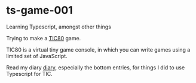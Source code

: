 # ts-game-001

Learning Typescript, amongst other things

Trying to make a [TIC80](https://tic80.com/) game.

TIC80 is a virtual tiny game console, in which you can write games using a limited set of JavaScript.

Read my diary [diary](./diary/README.md), especially the bottom entries, for things I did to use Typescript for TIC.

